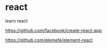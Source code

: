 # react
learn react

https://github.com/facebook/create-react-app

https://github.com/elemefe/element-react
